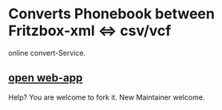 # Converts Phonebook between Fritzbox-xml &lt;=> csv/vcf 
online convert-Service.

## [ open web-app](https://soerenj.github.io/fritzbox_phonebook_convert_xml_csv_vcf/)


Help? You are welcome to fork it. New Maintainer welcome.

